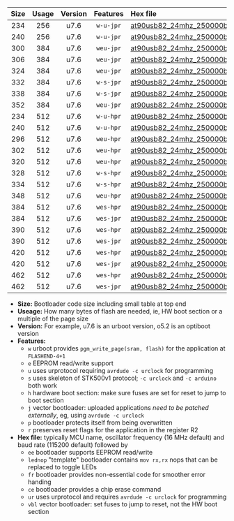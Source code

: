 |Size|Usage|Version|Features|Hex file|
|:-:|:-:|:-:|:-:|:--|
|234|256|u7.6|`w-u-jpr`|[at90usb82_24mhz_250000bps_ur_vbl.hex](https://raw.githubusercontent.com/stefanrueger/urboot/main//at90usb82_24mhz_250000bps_ur_vbl.hex)|
|240|256|u7.6|`w-u-jpr`|[at90usb82_24mhz_250000bps_lednop_ur_vbl.hex](https://raw.githubusercontent.com/stefanrueger/urboot/main//at90usb82_24mhz_250000bps_lednop_ur_vbl.hex)|
|300|384|u7.6|`weu-jpr`|[at90usb82_24mhz_250000bps_ee_ur_vbl.hex](https://raw.githubusercontent.com/stefanrueger/urboot/main//at90usb82_24mhz_250000bps_ee_ur_vbl.hex)|
|306|384|u7.6|`weu-jpr`|[at90usb82_24mhz_250000bps_ee_lednop_ur_vbl.hex](https://raw.githubusercontent.com/stefanrueger/urboot/main//at90usb82_24mhz_250000bps_ee_lednop_ur_vbl.hex)|
|324|384|u7.6|`weu-jpr`|[at90usb82_24mhz_250000bps_ee_lednop_fr_ur_vbl.hex](https://raw.githubusercontent.com/stefanrueger/urboot/main//at90usb82_24mhz_250000bps_ee_lednop_fr_ur_vbl.hex)|
|332|384|u7.6|`w-s-jpr`|[at90usb82_24mhz_250000bps_vbl.hex](https://raw.githubusercontent.com/stefanrueger/urboot/main//at90usb82_24mhz_250000bps_vbl.hex)|
|338|384|u7.6|`w-s-jpr`|[at90usb82_24mhz_250000bps_lednop_vbl.hex](https://raw.githubusercontent.com/stefanrueger/urboot/main//at90usb82_24mhz_250000bps_lednop_vbl.hex)|
|352|384|u7.6|`weu-jpr`|[at90usb82_24mhz_250000bps_ee_lednop_fr_ce_ur_vbl.hex](https://raw.githubusercontent.com/stefanrueger/urboot/main//at90usb82_24mhz_250000bps_ee_lednop_fr_ce_ur_vbl.hex)|
|234|512|u7.6|`w-u-hpr`|[at90usb82_24mhz_250000bps_ur.hex](https://raw.githubusercontent.com/stefanrueger/urboot/main//at90usb82_24mhz_250000bps_ur.hex)|
|240|512|u7.6|`w-u-hpr`|[at90usb82_24mhz_250000bps_lednop_ur.hex](https://raw.githubusercontent.com/stefanrueger/urboot/main//at90usb82_24mhz_250000bps_lednop_ur.hex)|
|296|512|u7.6|`weu-hpr`|[at90usb82_24mhz_250000bps_ee_ur.hex](https://raw.githubusercontent.com/stefanrueger/urboot/main//at90usb82_24mhz_250000bps_ee_ur.hex)|
|302|512|u7.6|`weu-hpr`|[at90usb82_24mhz_250000bps_ee_lednop_ur.hex](https://raw.githubusercontent.com/stefanrueger/urboot/main//at90usb82_24mhz_250000bps_ee_lednop_ur.hex)|
|320|512|u7.6|`weu-hpr`|[at90usb82_24mhz_250000bps_ee_lednop_fr_ur.hex](https://raw.githubusercontent.com/stefanrueger/urboot/main//at90usb82_24mhz_250000bps_ee_lednop_fr_ur.hex)|
|328|512|u7.6|`w-s-hpr`|[at90usb82_24mhz_250000bps.hex](https://raw.githubusercontent.com/stefanrueger/urboot/main//at90usb82_24mhz_250000bps.hex)|
|334|512|u7.6|`w-s-hpr`|[at90usb82_24mhz_250000bps_lednop.hex](https://raw.githubusercontent.com/stefanrueger/urboot/main//at90usb82_24mhz_250000bps_lednop.hex)|
|348|512|u7.6|`weu-hpr`|[at90usb82_24mhz_250000bps_ee_lednop_fr_ce_ur.hex](https://raw.githubusercontent.com/stefanrueger/urboot/main//at90usb82_24mhz_250000bps_ee_lednop_fr_ce_ur.hex)|
|384|512|u7.6|`wes-hpr`|[at90usb82_24mhz_250000bps_ee.hex](https://raw.githubusercontent.com/stefanrueger/urboot/main//at90usb82_24mhz_250000bps_ee.hex)|
|384|512|u7.6|`wes-jpr`|[at90usb82_24mhz_250000bps_ee_vbl.hex](https://raw.githubusercontent.com/stefanrueger/urboot/main//at90usb82_24mhz_250000bps_ee_vbl.hex)|
|390|512|u7.6|`wes-hpr`|[at90usb82_24mhz_250000bps_ee_lednop.hex](https://raw.githubusercontent.com/stefanrueger/urboot/main//at90usb82_24mhz_250000bps_ee_lednop.hex)|
|390|512|u7.6|`wes-jpr`|[at90usb82_24mhz_250000bps_ee_lednop_vbl.hex](https://raw.githubusercontent.com/stefanrueger/urboot/main//at90usb82_24mhz_250000bps_ee_lednop_vbl.hex)|
|420|512|u7.6|`wes-hpr`|[at90usb82_24mhz_250000bps_ee_lednop_fr.hex](https://raw.githubusercontent.com/stefanrueger/urboot/main//at90usb82_24mhz_250000bps_ee_lednop_fr.hex)|
|420|512|u7.6|`wes-jpr`|[at90usb82_24mhz_250000bps_ee_lednop_fr_vbl.hex](https://raw.githubusercontent.com/stefanrueger/urboot/main//at90usb82_24mhz_250000bps_ee_lednop_fr_vbl.hex)|
|462|512|u7.6|`wes-hpr`|[at90usb82_24mhz_250000bps_ee_lednop_fr_ce.hex](https://raw.githubusercontent.com/stefanrueger/urboot/main//at90usb82_24mhz_250000bps_ee_lednop_fr_ce.hex)|
|462|512|u7.6|`wes-jpr`|[at90usb82_24mhz_250000bps_ee_lednop_fr_ce_vbl.hex](https://raw.githubusercontent.com/stefanrueger/urboot/main//at90usb82_24mhz_250000bps_ee_lednop_fr_ce_vbl.hex)|

- **Size:** Bootloader code size including small table at top end
- **Useage:** How many bytes of flash are needed, ie, HW boot section or a multiple of the page size
- **Version:** For example, u7.6 is an urboot version, o5.2 is an optiboot version
- **Features:**
  + `w` urboot provides `pgm_write_page(sram, flash)` for the application at `FLASHEND-4+1`
  + `e` EEPROM read/write support
  + `u` uses urprotocol requiring `avrdude -c urclock` for programming
  + `s` uses skeleton of STK500v1 protocol; `-c urclock` and `-c arduino` both work
  + `h` hardware boot section: make sure fuses are set for reset to jump to boot section
  + `j` vector bootloader: uploaded applications *need to be patched externally*, eg, using `avrdude -c urclock`
  + `p` bootloader protects itself from being overwritten
  + `r` preserves reset flags for the application in the register R2
- **Hex file:** typically MCU name, oscillator frequency (16 MHz default) and baud rate (115200 default) followed by
  + `ee` bootloader supports EEPROM read/write
  + `lednop` "template" bootloader contains `mov rx,rx` nops that can be replaced to toggle LEDs
  + `fr` bootloader provides non-essential code for smoother error handing
  + `ce` bootloader provides a chip erase command
  + `ur` uses urprotocol and requires `avrdude -c urclock` for programming
  + `vbl` vector bootloader: set fuses to jump to reset, not the HW boot section
